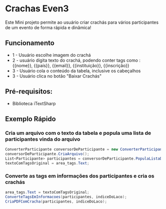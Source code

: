# Crachas Even3

Este Mini projeto permite ao usuário criar crachás para vários participantes de um evento de forma rápida e dinâmica!
  
## Funcionamento

<ul>
<li> 1 - Usuário escolhe imagem do crachá</li>
<li> 2 - usuário digita texto do crachá, podendo conter tags como : {{nome}}, {{país}}, {{email}}, {{instituição}}, {{inscrição}}</li>
<li> 3 - Usuário cola o conteúdo da tabela, inclusive os cabeçalhos</li>  
<li> 3 - Usuário clica no botão "Baixar Crachás"
</ul>


## Pré-requisitos:

- Biblioteca iTextSharp


## Exemplo Rápido

<h3>Cria um arquivo com o texto da tabela e popula uma lista de participantes vinda do arquivo </h3>


```c#
ConverterParticipante conversorDeParticipante = new ConverterParticipante(area_tabela.Text);
conversorDeParticipante.CriaArquivo();
List<Participante> participantes = conversorDeParticipante.PopulaListaDeParticipantes();
textoComTagsOriginal = area_tags.Text;
  ```
  
<h3>Converte as tags em informações dos participantes e cria os crachás</h3>
  
```c#
area_tags.Text = textoComTagsOriginal;
ConverteTagsEmInformacoes(participantes, indiceDoLaco);
CriaPDFComCracha(participantes, indiceDoLaco);
```
